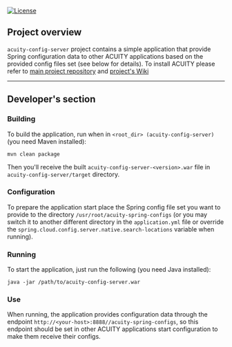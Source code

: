 [![License](https://img.shields.io/badge/License-Apache%202.0-blue.svg)](https://opensource.org/licenses/Apache-2.0)

## Project overview
`acuity-config-server`
project contains a simple application that provide Spring configuration data to other ACUITY applications based on the provided config files set (see below for details). 
To install ACUITY please refer to [main project repository](https://github.com/digital-ECMT/acuity-docker)
 and [project's Wiki](https://github.com/digital-ECMT/acuity-docker/wiki/Applications-Setup)
<hr>

## Developer's section

### Building
To build the application, run when in `<root_dir> (acuity-config-server)` (you need Maven installed):
```shell script
mvn clean package
```
Then you'll receive the built `acuity-config-server-<version>.war` file in `acuity-config-server/target` directory.

### Configuration
To prepare the application start place the Spring config file set you want to provide to the directory `/usr/root/acuity-spring-configs` (or you may switch it to another different directory in the `application.yml` file or override the `spring.cloud.config.server.native.search-locations` variable when running).

### Running
To start the application, just run the following (you need Java installed):
```shell script
java -jar /path/to/acuity-config-server.war
```
### Use
When running, the application provides configuration data through the endpoint `http://<your-host>:8888//acuity-spring-configs`, so this endpoint should be set in other ACUITY applications start configuration to make them receive their configs. 
